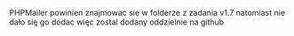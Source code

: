 PHPMailer powinien znajmowac sie w folderze z zadania v1.7 natomiast nie dało się go dodac więc zostal dodany oddzielnie na github
